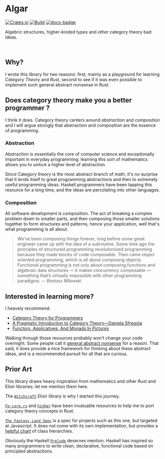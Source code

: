 # Algar

[![Crates.io][crates-badge]][crates-url]
[![Build][actions-badge]][actions-url]
[![docs-badge]][docs-url]

[crates-badge]: https://img.shields.io/crates/v/algar.svg
[crates-url]: https://crates.io/crates/algar
[actions-badge]: https://img.shields.io/github/actions/workflow/status/cando/Algar/rust.yml
[actions-url]: https://github.com/cando/Algar/actions?query=branch%3Amain
[docs-badge]: https://img.shields.io/docsrs/algar?color=green
[docs-url]: https://docs.rs/algar/

Algebric structures, higher-kinded types and other category theory bad ideas.

<br />

## Why?

I wrote this library for two reasons: first, mainly as a playground for learning *Category Theory* and *Rust*, second to see if it was even possible to
implement such general abstract nonsense in Rust.

## Does category theory make you a better programmer ?

I think it does. Category theory centers around *abstraction* and *composition* and I will argue strongly that abstraction and composition are the essence of programming.

### Abstraction

Abstraction is essentially the core of computer science and exceptionally important in everyday programming: learning this sort of mathematics allows you to *unlock* a higher level of abstraction.

Since Category theory is the most abstract branch of math, it's no surprise that it lends itself to great programming abstractions and then to extremely useful programming ideas. Haskell programmers have been tapping this resource for a long time, and the ideas are percolating into other languages.

### Composition

All software development is composition. 
The act of breaking a complex problem down to smaller parts, and then composing those smaller solutions together to form structures and patterns, hence your application, well
that's what programming is all about.

> We’ve been composing things forever, long before some great engineer came up with the idea of a subroutine. Some time ago the principles of structured programming
> revolutionized programming because they made blocks of code composable. Then came object oriented programming, which is all about composing objects. Functional programming is
> not only about composing functions and algebraic data structures — it makes concurrency composable — something that’s virtually impossible with other programming paradigms.
> -- <cite>Bartosz Milewski</cite>

## Interested in learning more? 

I heavely recommend:
- [Category Theory for Programmers](https://bartoszmilewski.com/2014/10/28/category-theory-for-programmers-the-preface/)
- [A Pragmatic Introduction to Category Theory—Daniela Sfregola](https://www.youtube.com/watch?v=Ss149MsZluI)
- [Functors, Applicatives, And Monads In Pictures](https://www.adit.io/posts/2013-04-17-functors,_applicatives,_and_monads_in_pictures.html)

Walking through those resources probably won't change your code overnight. Some people call it
[general abstract nonsense](https://en.wikipedia.org/wiki/Abstract_nonsense)
for a reason. That said, it does provide a nice framework for thinking about
these abstract ideas, and is a recommended pursuit for all that are curious.

## Prior Art

This library draws heavy inspiration from mathematics and other Rust and Elixir libraries: let me mention them here.

The [`Witchcraft`](https://github.com/witchcrafters/witchcraft) Elixir library is why I started this journey.

[`Fp-core.rs`](https://github.com/JasonShin/fp-core.rs) and [`higher`](https://github.com/bodil/higher)
have been invaluable resources to help me to port category theory concepts in Rust. 

[`The Fantasy Land Spec`](https://github.com/fantasyland/fantasy-land) is a spec for
projects such as this one, but targeted at Javascript. It does not come with its
own implementation, but provides a [helpful chart](https://github.com/fantasyland/fantasy-land/raw/master/figures/dependencies.png)
of class hierarchies.

Obviously the Haskell [`Prelude`](https://hackage.haskell.org/package/base-4.10.0.0/docs/Prelude.html)
deserves mention. Haskell has inspired so many programmers to write clean,
declarative, functional code based on principled abstractions.



